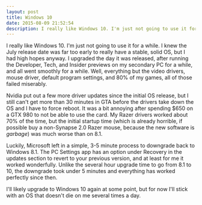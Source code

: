 ```yaml
---
layout: post
title: Windows 10
date: 2015-08-09 21:52:54
description: I really like Windows 10. I'm just not going to use it for a while.
---
```

I really like Windows 10. I'm just not going to use it for a while. I knew the July release date was far too early to really have a stable, solid OS, but I had high hopes anyway. I upgraded the day it was released, after running the Developer, Tech, and Insider previews on my secondary PC for a while, and all went smoothly for a while. Well, everything but the video drivers, mouse driver, default program settings, and 80% of my games, all of those failed miserably.

Nvidia put out a few more driver updates since the initial OS release, but I still can't get more than 30 minutes in GTA before the drivers take down the OS and I have to force reboot. It was a bit annoying after spending $650 on a GTX 980 to not be able to use the card. My Razer drivers worked about 70% of the time, but the initial startup time (which is already horrible, if possible buy a non-Synapse 2.0 Razer mouse, because the new software is *garbage*) was much worse than on 8.1.

Luckily, Microsoft left in a simple, 3-5 minute process to downgrade back to Windows 8.1. The PC Settings app has an option under Recovery in the updates section to revert to your previous version, and at least for me it worked wonderfully. Unlike the several hour upgrade time to go from 8.1 to 10, the downgrade took under 5 minutes and everything has worked perfectly since then.

I'll likely upgrade to Windows 10 again at some point, but for now I'll stick with an OS that doesn't die on me several times a day.
